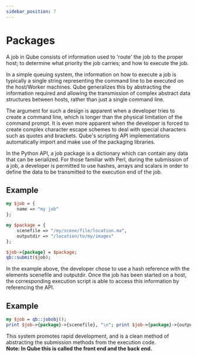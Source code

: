 ```yaml
---
sidebar_position: 7
---
```


# Packages
  
A job in Qube consists of information used to 'route' the job to the proper
host; to determine what priority the job carries; and how to execute the job.

In a simple queuing system, the information on how to execute a job is
typically a single string representing the command line to be executed on the
host/Worker machines. Qube generalizes this by abstracting the information
required and allowing the transmission of complex abstract data structures
between hosts, rather than just a single command line.

The argument for such a design is apparent when a developer tries to create a
command line, which is longer than the physical limitation of the command
prompt.  It is even more apparent when the developer is forced to create
complex character escape schemes to deal with special characters such as
quotes and brackets. Qube's scripting API implementations automatically import
and make use of the packaging libraries.

In the Python API, a job package is a dictionary which can contain any data
that can be serialized.  For those familiar with Perl, during the submission
of a job, a developer is permitted to use hashes, arrays and scalars in order
to define the data to be transmitted to the execution end of the job.

## Example

```perl title="Perl" showLineNumbers
my $job = {  
	name => "my job"
};  

my $package = { 
	scenefile => "/my/scene/file/location.ma",
	outputdir => "/location/to/my/images"
}; 

$job->{package} = $package; 
qb::submit($job);
```
  
In the example above, the developer chose to use a hash reference with the
elements scenefile and outputdir. Once the job has been started on a host, the
corresponding execution script is able to access this information by
referencing the API.

## Example

```perl title="Perl" showLineNumbers
my $job = qb::jobobj();  
print $job->{package}->{scenefile}, "\n"; print $job->{package}->{outputdir}, "\n";
```
  
This system promotes rapid development, and is a clean method of abstracting
the submission methods from the execution code.  
**Note: In Qube this is called the front end and the back end.**

